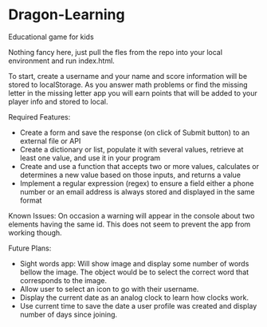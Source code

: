 # Dragon-Learning
Educational game for kids

Nothing fancy here, just pull the fles from the repo into your local environment and run index.html.

To start, create a username and your name and score information will be stored to localStorage.
As you answer math problems or find the missing letter in the missing letter app you will earn points that will be added to your player info and stored to local.

Required Features:
- Create a form and save the response (on click of Submit button) to an external file or API
- Create a dictionary or list, populate it with several values, retrieve at least one value, and use it in your program
- Create and use a function that accepts two or more values, calculates or determines a new value based on those inputs, and returns a value
- Implement a regular expression (regex) to ensure a field either a phone number or an email address is always stored and displayed in the same format

Known Issues:
On occasion a warning will appear in the console about two elements having the same id. This does not seem to prevent the app from working though.

Future Plans:
 - Sight words app: Will show image and display some number of words bellow the image. The object would be to select the correct word that corresponds to the image. 
 - Allow user to select an icon to go with their username.
 - Display the current date as an analog clock to learn how clocks work.
 - Use current time to save the date a user profile was created and display number of days since joining.
 
